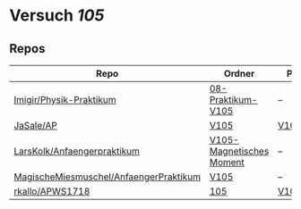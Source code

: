 # Versuch *105*

## Repos

|                                          Repo                                          |                                                     Ordner                                                      |                                                        PDFs                                                        |
|----------------------------------------------------------------------------------------|-----------------------------------------------------------------------------------------------------------------|--------------------------------------------------------------------------------------------------------------------|
|[Imigir/Physik-Praktikum](../repo/Imigir/Physik-Praktikum)                              |[08-Praktikum-V105](https://github.com/Imigir/Physik-Praktikum/tree/master/08-Praktikum-V105)                    |–                                                                                                                   |
|[JaSale/AP](../repo/JaSale/AP)                                                          |[V105](https://github.com/JaSale/AP/tree/master/V105)                                                            |[V105.pdf](https://docs.google.com/viewer?url=https://raw.githubusercontent.com/JaSale/AP/master/PDF/V105.pdf)      |
|[LarsKolk/Anfaengerpraktikum](../repo/LarsKolk/Anfaengerpraktikum)                      |[V105-Magnetisches Moment](https://github.com/LarsKolk/Anfaengerpraktikum/tree/master/V105-Magnetisches%20Moment)|–                                                                                                                   |
|[MagischeMiesmuschel/AnfaengerPraktikum](../repo/MagischeMiesmuschel/AnfaengerPraktikum)|[V105](https://github.com/MagischeMiesmuschel/AnfaengerPraktikum/tree/master/V105)                               |–                                                                                                                   |
|[rkallo/APWS1718](../repo/rkallo/APWS1718)                                              |[105](https://github.com/rkallo/APWS1718/tree/master/105)                                                        |[V105.pdf](https://docs.google.com/viewer?url=https://raw.githubusercontent.com/rkallo/APWS1718/master/105/V105.pdf)|
